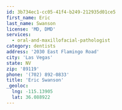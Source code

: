 ```yaml
---
id: 3b734ec1-cc05-41f4-b249-212935d01ce5
first_name: Eric
last_name: Swanson
license: 'MD, DMD'
services:
  - oral-and-maxillofacial-pathologist
category: dentists
address: '2030 East Flamingo Road'
city: 'Las Vegas'
state: NV
zip: '89119'
phone: '(702) 892-0833'
title: 'Eric Swanson'
_geoloc:
  lng: -115.13905
  lat: 36.088922
---
```

